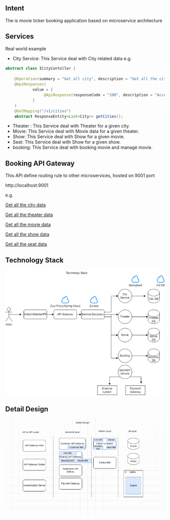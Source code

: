 ## Intent

The is movie ticker booking application based on microservice architecture

## Services


Real world example
* City Service: This Service deal with City related data e.g.
```java
abstract class ICityContoller {

    @Operation(summary = "Get all city", description = "Get all the cities")
    @ApiResponses(
            value = {
                 @ApiResponse(responseCode = "200", description = "Accepted")
            }
    )
    @GetMapping("/v1/cities")
    abstract ResponseEntity<List<City>> getCities();
```
* Theater : This Service deal with Theater for a given city.
* Movie: This Service deal with Movie data for a given theater.
* Show: This Service deal with Show for a given movie.
* Seat: This Service deal with Show for a given show.
* booking: This Service deal with booking movie and manage movie.

## Booking API Gateway
This API define routing rule to other microservices, hosted on 9001 port

http://localhost:9001

e.g.

[Get all the city data](http://localhost:9001/city/v1/cities)

[Get all the theater data](http://localhost:9001/theater/v1/theaters)

[Get all the movie data](http://localhost:9001/movie/v1/movies)

[Get all the show data](http://localhost:9001/show/v1/shows)

[Get all the seat data](http://localhost:9001/seat/v1/1/seat)





## Technology Stack
![alt text](./images/technology-dia.png "Technology Stack")

## Detail Design
![alt text](./images/Detail-design.png "Detail Design")




